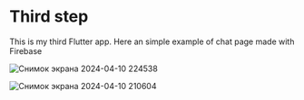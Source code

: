 # Third step

This is my third Flutter app.
Here an simple example of chat page made with Firebase

![Снимок экрана 2024-04-10 224538](https://github.com/CustomAtlas/third_step/assets/165499054/c29f03af-c63c-4872-8fcf-e0e4c921ee66)

![Снимок экрана 2024-04-10 210604](https://github.com/CustomAtlas/third_step/assets/165499054/04c429ad-9033-4ad5-bef8-a9a4a32920e3)
